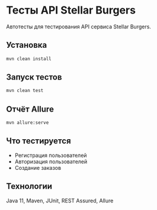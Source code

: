 # Тесты API Stellar Burgers

Автотесты для тестирования API сервиса Stellar Burgers.

## Установка

```bash
mvn clean install
```

## Запуск тестов

```bash
mvn clean test
```

## Отчёт Allure

```bash
mvn allure:serve
```

## Что тестируется

- Регистрация пользователей
- Авторизация пользователей  
- Создание заказов

## Технологии

Java 11, Maven, JUnit, REST Assured, Allure
